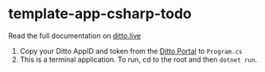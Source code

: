 # template-app-csharp-todo

Read the full documentation on [ditto.live](https://docs.ditto.live/csharp-installing)

1. Copy your Ditto AppID and token from the [Ditto Portal](https://portal.ditto.live/) 
to `Program.cs`
2. This is a terminal application. To run, cd to the root and then `dotnet run`.